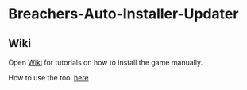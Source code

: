 # Breachers-Auto-Installer-Updater

## Wiki
Open [Wiki](https://github.com/RihardsGold/Breachers-Auto-Installer-Updater/wiki) for tutorials on how to install the game manually.  

How to use the tool [here](https://github.com/RihardsGold/Breachers-Auto-Installer-Updater/wiki/Standalone---Full-guide-PC#my-method-python--batch-script-that-i-wrote)

